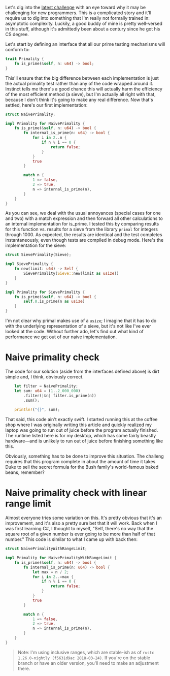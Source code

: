 Let's dig into the [latest challenge](https://jmarcher.io/programming-challenge-euler-10/) with an eye toward why it may be challenging for new programmers. This is a complicated story and it'll require us to dig into something that I'm really not formally trained in: asymptotic complexity. Luckily, a good buddy of mine is pretty well-versed in this stuff, although it's admittedly been about a century since he got his CS degree.

Let's start by defining an interface that all our prime testing mechanisms will conform to:

```rust
trait Primality {
    fn is_prime(&self, n: u64) -> bool;
}
```

This'll ensure that the big difference between each implementation is just the actual primality test rather than any of the code wrapped around it. Instinct tells me there's a good chance this will actually harm the efficiency of the most efficient method (a sieve), but I'm actually all right with that, because I don't think it's going to make any real difference. Now that's settled, here's our first implementation:

```rust
struct NaivePrimality;

impl Primality for NaivePrimality {
    fn is_prime(&self, n: u64) -> bool {
        fn internal_is_prime(n: u64) -> bool {
            for i in 2..n {
                if n % i == 0 {
                    return false;
                }
            }
            true
        }

        match n {
            1 => false,
            2 => true,
            n => internal_is_prime(n),
        }
    }
}
```

As you can see, we deal with the usual annoyances (special cases for one and two) with a match expression and then forward all other calculations to an internal implementation for is_prime. I tested this by comparing results for this function vs. results for a sieve from the library `primal` for integers through 1000. As expected, the results are identical and the test completes instantaneously, even though tests are compiled in debug mode. Here's the implementation for the sieve:

```rust
struct SievePrimality(Sieve);

impl SievePrimality {
    fn new(limit: u64) -> Self {
        SievePrimality(Sieve::new(limit as usize))
    }
}

impl Primality for SievePrimality {
    fn is_prime(&self, n: u64) -> bool {
        self.0.is_prime(n as usize)
    }
}
```

I'm not clear why primal makes use of a `usize`; I imagine that it has to do with the underlying representation of a sieve, but it's not like I've ever looked at the code. Without further ado, let's find out what kind of performance we get out of our naive implementation.

# Naive primality check

The code for our solution (aside from the interfaces defined above) is dirt simple and, I think, obviously correct.

```rust
    let filter = NaivePrimality;
    let sum: u64 = (1..2_000_000)
        .filter(|&n| filter.is_prime(n))
        .sum();
        
    println!("{}", sum);
```

That said, this code ain't exactly swift. I started running this at the coffee shop where I was originally writing this article and quickly realized my laptop was going to run out of juice before the program actually finished. The runtime listed here is for my desktop, which has some fairly beastly hardware—and is unlikely to run out of juice before finishing something like this.

<!-- runtime goes here -->

Obviously, something has to be done to improve this situation. The challeng requires that this program complete in about the amount of time it takes Duke to sell the secret formula for the Bush family's world-famous baked beans, remember?

# Naive primality check with linear range limit

Almost everyone tries some variation on this. It's pretty obvious that it's an improvement, and it's also a pretty sure bet that it will work. Back when I was first learning C#, I thought to myself, "Self, there's no way that the square root of a given number is ever going to be more than half of that number." This code is similar to what I came up with back then:

```rust
struct NaivePrimalityWithRangeLimit;

impl Primality for NaivePrimalityWithRangeLimit {
    fn is_prime(&self, n: u64) -> bool {
        fn internal_is_prime(n: u64) -> bool {
            let max = n / 2;
            for i in 2..=max {
                if n % i == 0 {
                    return false;
                }
            }
            true
        }

        match n {
            1 => false,
            2 => true,
            n => internal_is_prime(n),
        }
    }
}
```

> Note: I'm using inclusive ranges, which are stable-ish as of `rustc 1.26.0-nightly (f5631d9ac 2018-03-24)`. If you're on the stable branch or have an older version, you'll need to make an adjustment there.
